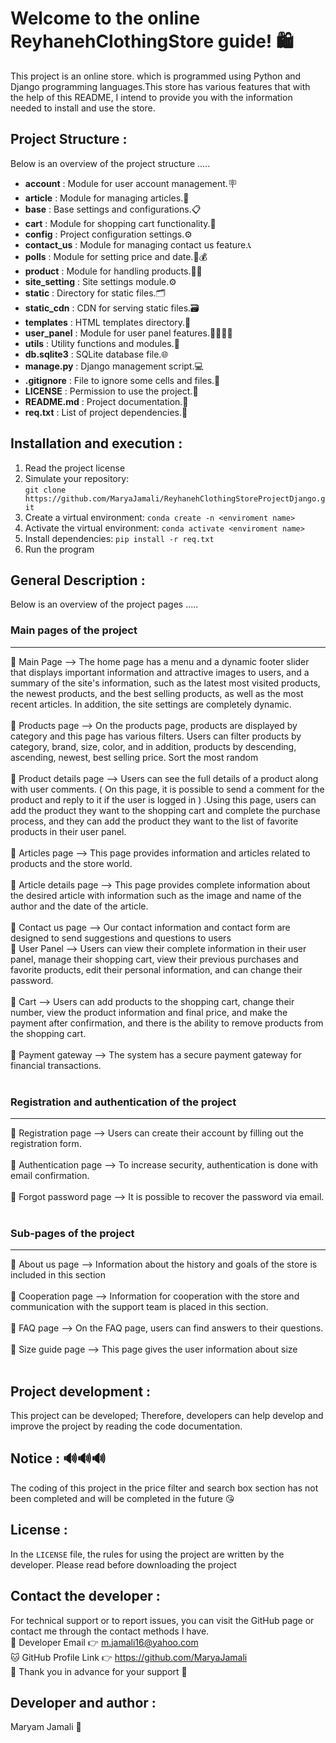 # Welcome to the online ReyhanehClothingStore guide! 🛍️
This project is an online store. which is programmed using Python and Django programming languages.This store has various features that with the help of this README, I intend to provide you with the information needed to install and use the store.
## Project Structure :
Below is an overview of the project structure .....
- **account** : Module for user account management.🪧
- **article** : Module for managing articles.📰
- **base** : Base settings and configurations.📋
- **cart** : Module for shopping cart functionality.🧺
- **config** : Project configuration settings.⚙
- **contact_us** : Module for managing contact us feature.📞
- **polls** : Module for setting price and date.📆💰
- **product** : Module for handling products.👚👗
- **site_setting** : Site settings module.⚙
- **static** : Directory for static files.🗂
- **static_cdn** : CDN for serving static files.🗃
- **templates** : HTML templates directory.📂
- **user_panel** : Module for user panel features.👩‍💼👨‍💼
- **utils** : Utility functions and modules.🔗
- **db.sqlite3** : SQLite database file.🌐
- **manage.py** : Django management script.💻
- **.gitignore** : File to ignore some cells and files.📄
- **LICENSE** : Permission to use the project.🧾
- **README.md** : Project documentation.📝
- **req.txt** : List of project dependencies.📄
## Installation and execution :
1. Read the project license<br>
2. Simulate your repository:<br>
```git clone https://github.com/MaryaJamali/ReyhanehClothingStoreProjectDjango.git```
3. Create a virtual environment: ```conda create -n <enviroment name>```
4. Activate the virtual environment: ```conda activate <enviroment name>```
5. Install dependencies: ```pip install -r req.txt```
6. Run the program
## General Description :
Below is an overview of the project pages .....
### Main pages of the project <br>
___

🌟 Main Page --> The home page has a menu and a dynamic footer slider that displays important information and attractive images to users, and a summary of the site's information, such as the latest most visited products, the newest products, and the best selling products, as well as the most recent articles. In addition, the site settings are completely dynamic.<br><br>
🌟 Products page --> On the products page, products are displayed by category and this page has various filters. Users can filter products by category, brand, size, color, and in addition, products by descending, ascending, newest, best selling price. Sort the most random<br><br>
🌟 Product details page --> Users can see the full details of a product along with user comments. ( On this page, it is possible to send a comment for the product and reply to it if the user is logged in ) .Using this page, users can add the product they want to the shopping cart and complete the purchase process, and they can add the product they want to the list of favorite products in their user panel.<br><br>
🌟 Articles page --> This page provides information and articles related to products and the store world.<br><br>
🌟 Article details page --> This page provides complete information about the desired article with information such as the image and name of the author and the date of the article.<br><br>
🌟 Contact us page --> Our contact information and contact form are designed to send suggestions and questions to users<br>
🌟 User Panel --> Users can view their complete information in their user panel, manage their shopping cart, view their previous purchases and favorite products, edit their personal information, and can change their password.<br><br>
🌟 Cart --> Users can add products to the shopping cart, change their number, view the product information and final price, and make the payment after confirmation, and there is the ability to remove products from the shopping cart.<br><br>
🌟 Payment gateway --> The system has a secure payment gateway for financial transactions.<br><br>
### Registration and authentication of the project <br>
___

🌟 Registration page --> Users can create their account by filling out the registration form.<br><br>
🌟 Authentication page --> To increase security, authentication is done with email confirmation.<br><br>
🌟 Forgot password page --> It is possible to recover the password via email.<br><br>
### Sub-pages of the project <br>
___

🌟 About us page --> Information about the history and goals of the store is included in this section<br><br>
🌟 Cooperation page --> Information for cooperation with the store and communication with the support team is placed in this section.<br><br>
🌟 FAQ page --> On the FAQ page, users can find answers to their questions.<br><br>
🌟 Size guide page --> This page gives the user information about size<br><br>
## Project development :
 This project can be developed; Therefore, developers can help develop and improve the project by reading the code documentation.
 ## Notice : 🔊🔊🔊
 The coding of this project in the price filter and search box section has not been completed and will be completed in the future 😘
 ## License :
 In the `LICENSE` file, the rules for using the project are written by the developer. Please read before downloading the project
 ## Contact the developer :
 For technical support or to report issues, you can visit the GitHub page or contact me through the contact methods I have.<br>
 📧 Developer Email 👉  m.jamali16@yahoo.com  <br>
 🐱 GitHub Profile Link 👉  https://github.com/MaryaJamali  <br>
 💖 Thank you in advance for your support 💖
 ## Developer and author :
 Maryam Jamali 🥰
